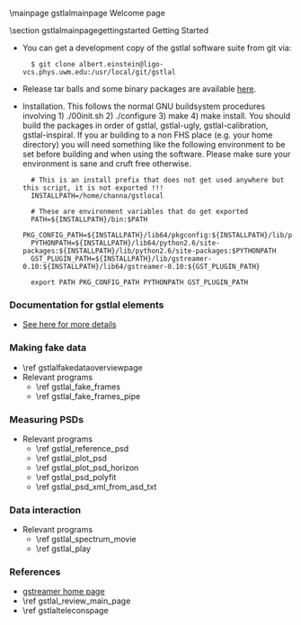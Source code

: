 \mainpage gstlalmainpage Welcome page

\section gstlalmainpagegettingstarted Getting Started

- You can get a development copy of the gstlal software suite from git via:

		$ git clone albert.einstein@ligo-vcs.phys.uwm.edu:/usr/local/git/gstlal

- Release tar balls and some binary packages are available <a href=https://www.lsc-group.phys.uwm.edu/daswg/download/repositories.html>here</a>.

- Installation.  This follows the normal GNU buildsystem procedures involving 1) ./00init.sh 2) ./configure 3) make 4) make install.  You should build the packages in order of gstlal, gstlal-ugly, gstlal-calibration, gstlal-inspiral.  If you ar building to a non FHS place (e.g. your home directory) you will need something like the following environment to be set before building and when using the software.  Please make sure your environment is sane and cruft free otherwise.

		# This is an install prefix that does not get used anywhere but this script, it is not exported !!!
		INSTALLPATH=/home/channa/gstlocal

		# These are environment variables that do get exported
		PATH=${INSTALLPATH}/bin:$PATH
		PKG_CONFIG_PATH=${INSTALLPATH}/lib64/pkgconfig:${INSTALLPATH}/lib/pkgconfig:$PKG_CONFIG_PATH
		PYTHONPATH=${INSTALLPATH}/lib64/python2.6/site-packages:${INSTALLPATH}/lib/python2.6/site-packages:$PYTHONPATH
		GST_PLUGIN_PATH=${INSTALLPATH}/lib/gstreamer-0.10:${INSTALLPATH}/lib64/gstreamer-0.10:${GST_PLUGIN_PATH}

		export PATH PKG_CONFIG_PATH PYTHONPATH GST_PLUGIN_PATH

### Documentation for gstlal elements

- <a href="@gstlalgtkdoc/">See here for more details</a>

### Making fake data

- \ref gstlalfakedataoverviewpage
- Relevant programs
  - \ref gstlal_fake_frames
  - \ref gstlal_fake_frames_pipe

### Measuring PSDs

- Relevant programs
  - \ref gstlal_reference_psd
  - \ref gstlal_plot_psd
  - \ref gstlal_plot_psd_horizon
  - \ref gstlal_psd_polyfit
  - \ref gstlal_psd_xml_from_asd_txt

### Data interaction

- Relevant programs
  - \ref gstlal_spectrum_movie
  - \ref gstlal_play

### References
- <a href=http://gstreamer.freedesktop.org/> gstreamer home page </a>
- \ref gstlal_review_main_page
- \ref gstlalteleconspage

